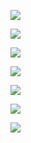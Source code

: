 

![](images/Earthquake_Epicenters_OttawaMontreal-1.png)

![](images/Nunavut_Communities-1.png)

![](images/Carleton_University_DSM_DEM-1.png)

![](images/Carleton_University_DSM_ElevationDifference-1.png)

![](images/Carleton_DSM_Elevation-1.png)

![](images/Carleton_DEM_Elevation-1.png)

![](images/Ontario_Soilspng.png)
